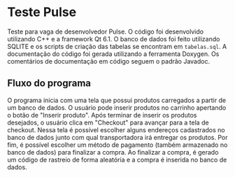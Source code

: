 # Teste Pulse
Teste para vaga de desenvolvedor Pulse. O código foi desenvolvido utilizando C++ e a framework Qt 6.1. O banco de dados foi feito utilizando SQLITE e os scripts de criação das tabelas se encontram em `tabelas.sql`. A documentação do código foi gerada utilizando a ferramenta Doxygen. Os comentários de documentação em código seguem o padrão Javadoc.

## Fluxo do programa
O programa inicia com uma tela que possui produtos carregados a partir de um banco de dados. O usuário pode inserir produtos no carrinho apertando o botão de "Inserir produto". Após terminar de inserir os produtos desejados, o usuário clica em "Checkout" para avançar para a tela de checkout. Nessa tela é possível escolher alguns endereços cadastrados no banco de dados junto com qual transportadora irá entregar os produtos. Por fim, é possível escolher um método de pagamento (também armazenado no banco de dados) para finalizar a compra. Ao finalizar a compra, é gerado um código de rastreio de forma aleatória e a compra é inserida no banco de dados.
